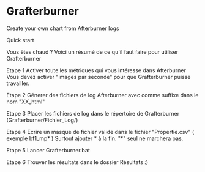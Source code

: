 # Grafterburner
Create your own chart from Afterburner logs

Quick start

Vous êtes chaud ? Voici un résumé de ce qu'il faut faire pour utiliser Grafterburner

Etape 1
Activer toute les métriques qui vous intéresse dans Afterburner
Vous devez activer "images par seconde" pour que Grafterburner puisse travailler.


Etape 2
 Génerer des fichiers de log Afterburner avec comme suffixe dans le nom "XX_html" 


Etape 3
Placer les fichiers de log dans le répertoire de Grafterburner (Grafterburner/Fichier_Log/)


Etape 4
 Ecrire un masque de fichier valide dans le fichier "Propertie.csv" ( exemple bf1_mp* ) Surtout ajouter * à la fin. "*" seul ne marchera pas.


Etape 5
Lancer Grafterburner.bat

Etape 6
Trouver les résultats dans le dossier Résultats :)